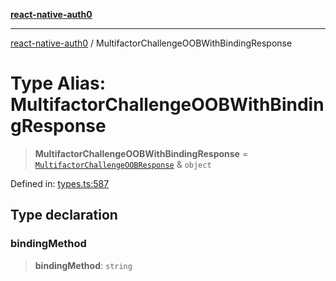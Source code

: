 [**react-native-auth0**](../README.md)

---

[react-native-auth0](../globals.md) / MultifactorChallengeOOBWithBindingResponse

# Type Alias: MultifactorChallengeOOBWithBindingResponse

> **MultifactorChallengeOOBWithBindingResponse** = [`MultifactorChallengeOOBResponse`](MultifactorChallengeOOBResponse.md) & `object`

Defined in: [types.ts:587](https://github.com/auth0/react-native-auth0/blob/64b3136e2ba68da80f979438fc7bc3abab9becdd/src/types.ts#L587)

## Type declaration

### bindingMethod

> **bindingMethod**: `string`

